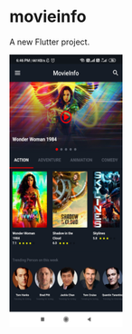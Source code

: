 # movieinfo

A new Flutter project.

<img src="https://github.com/Devildk384/MovieInfo-App/blob/main/screen1.jpg" height="480" width="200"/>
